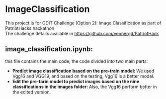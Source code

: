 # ImageClassification
This project is for GDIT Challenge (Option 2): Image Classification as part of PatriotHacks hackathon <br>
The challenge details available in https://github.com/vennergd/PatriotHack 


## image_classification.ipynb: 
this file contains the main code; the code divided into two main parts:
- <b>Predict image classification based on the pre-train model: </b> We used Vgg16 and VGG19, and based on the testing, Vgg16 is a better model.
- <b>Edit the pre-tarin model to predict images based on the nine classifications in the images folder: </b> Also, the Vgg16 perform better in the edited version. 

